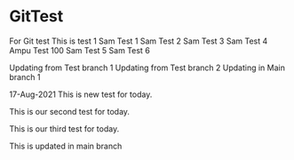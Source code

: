 # GitTest
For Git test
This is test 1
Sam Test 1
Sam Test 2
Sam Test 3
Sam Test 4
Ampu Test 100
Sam Test 5
Sam Test 6

Updating from Test branch 1
Updating from Test branch 2
Updating in Main branch 1


17-Aug-2021
This is new test for today.

This is our second test for today.

This is our third test for today.

This is updated in main branch
